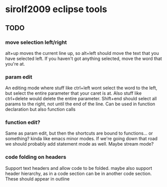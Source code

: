 # sirolf2009 eclipse tools

## TODO

### move selection left/right
alt+up moves the current line up, so alt+left should move the text that you have selected left. If you haven't got anything selected, move the word that you're at.

### param edit
An editing mode where stuff like ctrl+left wont select the word to the left, but select the entire parameter that your caret is at. Also stuff like ctrl+delete would delete the entire parameter. Shift+end should select all params to the right, not until the end of the line. Can be used in function declaration but also function calls

### function edit?
Same as param edit, but then the shortcuts are bound to functions... or something? kinda like emacs minor modes. If we're going down that road we should probably add statement mode as well. Maybe stream mode? 

### code folding on headers
Support text headers and allow code to be folded. maybe also support header hierarchy, as in a code section can be in another code section. These should appear in outline